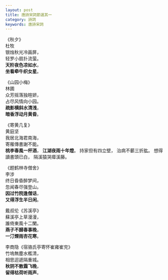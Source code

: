 ```yaml
---
layout: post
title: 唐詩宋詞節選其一
category: 詩詞
keywords: 唐詩宋詞
---
```



《秋夕》  
杜牧  
银烛秋光冷画屏，  
轻罗小扇扑流萤。  
__天阶夜色凉如水__，  
__坐看牵牛织女星__。  

《山园小梅》  
林圃  
众芳摇落独暄妍，  
占尽风情向小园。  
__疏影横斜水清浅__，  
__暗香浮动月黄昏__。  

《寄黄几复》  
黄庭坚  
我居北海君南海，  
寄雁傳書謝不能。  
__桃李春風一杯酒__，
__江湖夜雨十年燈__。
持家但有四立壁，
治病不蘄三折肱。
想得讀書頭已白，
隔溪猿哭瘴溪藤。

《题鹤林寺僧舍》  
李涉  
终日昏昏醉梦间，  
忽闻春尽强登山。  
__因过竹院逢僧话__，  
__又得浮生半日闲__。  

戴叔伦《苏溪亭》  
蘇溪亭上草漫漫，  
誰倚東風十二闌。  
__燕子不歸春事晚__，  
__一汀煙雨杏花寒__。  

李商隐《宿骆氏亭寄怀崔雍崔兖》  
竹塢無塵水檻清，  
相思迢遞隔重城。  
__秋阴不散霜飞晚__，  
__留得枯荷听雨声__。  


	





